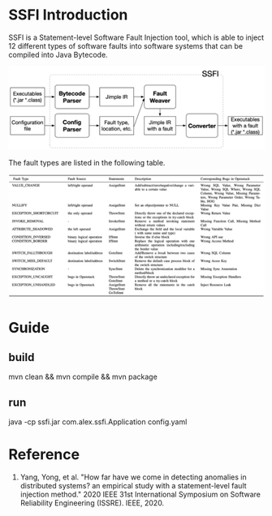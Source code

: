 # SSFI Introduction



SSFI is a Statement-level Software Fault Injection tool, which is able to inject 12 different types of software faults into software systems that can be compiled into Java Bytecode. 

![SSFI workflow](resource/ssfi_workflow.jpg)

The fault types are listed in the following table.

![SSFI fault types](resource/fault_types.jpg)

# Guide
## build
mvn clean && mvn compile && mvn package

## run
 java -cp ssfi.jar com.alex.ssfi.Application config.yaml

# Reference
1. Yang, Yong, et al. "How far have we come in detecting anomalies in distributed systems? an empirical study with a statement-level fault injection method." 2020 IEEE 31st International Symposium on Software Reliability Engineering (ISSRE). IEEE, 2020.


